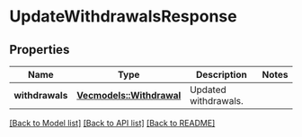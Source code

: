 # UpdateWithdrawalsResponse

## Properties

Name | Type | Description | Notes
------------ | ------------- | ------------- | -------------
**withdrawals** | [**Vec<models::Withdrawal>**](Withdrawal.md) | Updated withdrawals. | 

[[Back to Model list]](../README.md#documentation-for-models) [[Back to API list]](../README.md#documentation-for-api-endpoints) [[Back to README]](../README.md)


